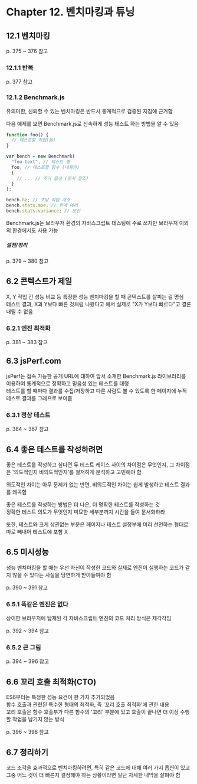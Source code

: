 # Chapter 12. 벤치마킹과 튜닝

## 12.1 벤치마킹

p. 375 ~ 376 참고

### 12.1.1 반복

p. 377 참고

### 12.1.2 Benchmark.js

유의미한, 신뢰할 수 있는 벤치마킹은 반드시 통계적으로 검증된 지침에 근거함

다음 예제를 보면 Benchmark.js로 신속하게 성능 테스트 하는 방법을 알 수 있음

```javascript
function foo() {
  // 테스트할 작업(들)
}

var bench = new Benchmark(
  "foo text", // 테스트 명
  foo, // 테스트할 함수 (내용만)
  {
    // ... // 추가 옵션 (문서 참조)
  }
);

bench.hz; // 초당 작업 개수
bench.stats.moe; // 한계 에러
bench.stats.variance; // 분산
```

Benchmark.js는 브라우저 환경의 자바스크립트 테스팅에 주로 쓰지만 브라우저 이외의 환경에서도 사용 가능

##### 설정/정리

p. 379 ~ 380 참고

## 6.2 콘텍스트가 제일

X, Y 작업 간 성능 비교 등 특정한 성능 벤치마킹을 할 때 콘텍스트를 살피는 걸 명심  
테스트 결과, X과 Y보다 빠른 것처럼 나왔다고 해서 실제로 "X가 Y보다 빠르다"고 결론 내릴 수 없음

### 6.2.1 엔진 최적화

p. 381 ~ 383 참고

## 6.3 jsPerf.com

jsPerf는 접속 가능한 공개 URL에 대하여 앞서 소개한 Benchmark.js 라이브러리를 이용하여 통계적으로 정확하고 믿음성 있는 테스트를 대행  
테스트를 할 때마다 결과를 수집/저장하고 다른 사람도 볼 수 있도록 한 페이지에 누적 테스트 결과를 그래프로 보여줌

### 6.3.1 정상 테스트

p. 384 ~ 387 참고

## 6.4 좋은 테스트를 작성하려면

좋은 테스트를 작성하고 싶다면 두 테스트 케이스 사이의 차이점은 무엇인지, 그 차이점은 '의도적인지 비의도적인지'를 철저하게 분석하고 고민해야 함

의도적인 차이는 아무 문제가 없는 반면, 비의도적인 차이는 쉽게 발생하고 테스트 결과를 왜곡함

좋은 테스트를 작성하는 방법은 더 나은, 더 명확한 테스트를 작성하는 것  
정확한 테스트 의도가 무엇인지 미묘한 세부분까지 시간을 들여 문서화하라

또한, 테스트와 크게 상관없는 부분은 페이지나 테스트 설정부에 미리 선언하는 형태로 따로 빼내어 테스트에 포함 X

## 6.5 미시성능

성능 벤치마킹을 할 때는 우선 자신이 작성한 코드와 실제로 엔진이 실행하는 코드가 같지 않을 수 있다는 사실을 당연하게 받아들여야 함

p. 390 ~ 391 참고

### 6.5.1 똑같은 엔진은 없다

상이한 브라우저에 탑재된 각 자바스크립트 엔진의 코드 처리 방식은 제각각임

p. 392 ~ 394 참고

### 6.5.2 큰 그림

p. 394 ~ 396 참고

## 6.6 꼬리 호출 최적화(CTO)

ES6부터는 특정한 성능 요건이 한 가지 추가되었음  
함수 호출과 관련된 특수한 형태의 최적화, 즉 '꼬리 호출 최적화'에 관한 내용  
꼬리 호출은 함수 호출부가 다른 함수의 '꼬리' 부분에 있고 호출이 끝나면 더 이상 수행할 작업을 남기지 않는 방식

p. 396 ~ 398 참고

## 6.7 정리하기

코드 조각을 효과적으로 벤치마킹하려면, 특히 같은 코드에 대해 여러 가지 옵션이 있고 그중 어느 것이 더 빠른지 결정해야 하는 상황이라면 일단 자세한 내막을 살펴야 함
